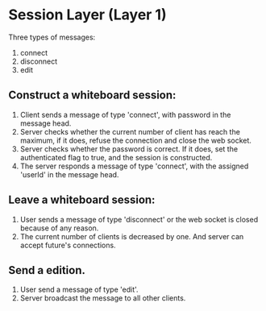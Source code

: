 # Session Layer (Layer 1)

Three types of messages:
1. connect
2. disconnect
3. edit

## Construct a whiteboard session:
1. Client sends a message of type 'connect', with password in the message head.
2. Server checks whether the current number of client has reach the maximum, if it does, refuse the connection and close the web socket.
2. Server checks whether the password is correct. If it does, set the authenticated flag to true, and the session is constructed.
3. The server responds a message of type 'connect', with the assigned 'userId' in the message head.

## Leave a whiteboard session:
1. User sends a message of type 'disconnect' or the web socket is closed because of any reason.
2. The current number of clients is decreased by one. And server can accept future's connections.

## Send a edition.
1. User send a message of type 'edit'.
2. Server broadcast the message to all other clients.